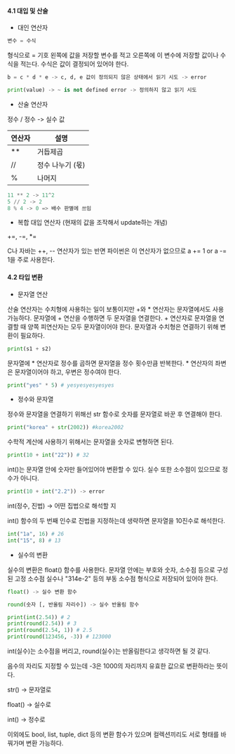 #### 4.1 대입 및 산술



- 대인 연산자



```python
변수 = 수식
```

형식으로 = 기호 왼쪽에 값을 저장할 변수를 적고 오른쪽에 이 변수에 저장할 값이나 수식을 적는다. 수식은 값이 결정되어 있어야 한다. 

```python
b = c * d * e -> c, d, e 값이 정의되지 않은 상태에서 읽기 시도 -> error
```

```python
print(value) -> ~ is not defined error -> 정의하지 않고 읽기 시도
```



- 산술 연산자



정수 / 정수 -> 실수 값



| 연산자 | 설명             |
| ------ | ---------------- |
| **     | 거듭제곱         |
| //     | 정수 나누기 (몫) |
| %      | 나머지           |



```python
11 ** 2 -> 11^2
5 // 2 -> 2
8 % 4 -> 0 => 배수 판별에 쓰임
```



- 복합 대입 연산자 (현재의 값을 조작해서 update하는 개념)



+=, -=, *=

C나 자바는 ++, -- 연산자가 있는 반면 파이썬은 이 연산자가 없으므로 a += 1 or a -= 1을 주로 사용한다.



#### 4.2 타입 변환



- 문자열 연산



산술 연산자는 수치형에 사용하는 일이 보통이지만 +와 * 연산자는 문자열에서도 사용 가능하다. 문자열에 + 연산을 수행하면 두 문자열을 연결한다. + 연산자로 문자열을 연결할 때 양쪽 피연산자는 모두 문자열이어야 한다. 문자열과 수치형은 연결하기 위해 변환이 필요하다.

```python
print(s1 + s2)
```

문자열에 * 연산자로 정수를 곱하면 문자열을 정수 횟수만큼 반복한다. * 연산자의 좌변은 문자열이어야 하고, 우변은 정수여야 한다.

```python
print("yes" * 5) # yesyesyesyesyes
```



- 정수와 문자열



정수와 문자열을 연결하기 위해선 str 함수로 숫자를 문자열로 바꾼 후 연결해야 한다.

```python
print("korea" + str(2002)) #korea2002
```

수학적 계산에 사용하기 위해서는 문자열을 숫자로 변형하면 된다.

```python
print(10 + int("22")) # 32
```

int()는 문자열 안에 숫자만 들어있어야 변환할 수 있다. 실수 또한 소수점이 있으므로 정수가 아니다.

```python
print(10 + int("2.2")) -> error
```

 int(정수, 진법) -> 어떤 집법으로 해석할 지

int() 함수의 두 번째 인수로 진법을 지정하는데 생략하면 문자열을 10진수로 해석한다.

```python
int("1a", 16) # 26
int("15", 8) # 13
```



- 실수의 변환



실수의 변환은 float() 함수를 사용한다. 문자열 안에는 부호와 숫자, 소수점 등으로 구성된 고정 소수점 실수나 "314e-2" 등의 부동 소수점 형식으로 저장되어 있어야 한다.

```python
float() -> 실수 변환 함수

round(숫자 [, 반올림 자리수]) -> 실수 반올림 함수
```

```python
print(int(2.54)) # 2
print(round(2.54)) # 3
print(round(2.54, 1)) # 2.5
print(round(123456, -3)) # 123000
```

int(실수)는 소수점을 버리고, round(실수)는 반올림한다고 생각하면 될 것 같다. 

음수의 자리도 지정할 수 있는데 -3은 1000의 자리까지 유효한 값으로 변환하라는 뜻이다. 



str() -> 문자열로

float() -> 실수로

int() -> 정수로



이외에도 bool, list, tuple, dict 등의 변환 함수가 있으며 컬렉션끼리도 서로 형태를 바꿔가며 변환 가능하다.